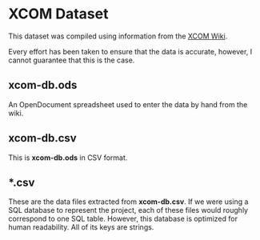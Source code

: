 # XCOM Dataset

This dataset was compiled using information from the [XCOM Wiki](https://xcom.fandom.com/wiki/XCOM_Wiki).

Every effort has been taken to ensure that the data is accurate, however, I cannot guarantee that this is the case.

## xcom-db.ods

An OpenDocument spreadsheet used to enter the data by hand from the wiki.

## xcom-db.csv

This is **xcom-db.ods** in CSV format.

## *.csv

These are the data files extracted from **xcom-db.csv**. If we were using a SQL database to represent the project, each of these files would roughly correspond to one SQL table. However, this database is optimized for human readability. All of its keys are strings.
